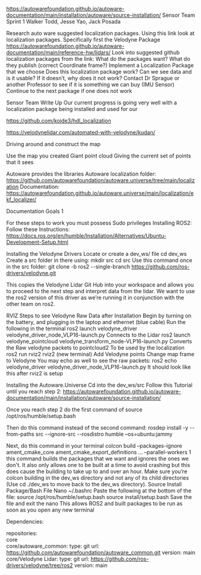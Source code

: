 https://autowarefoundation.github.io/autoware-documentation/main/installation/autoware/source-installation/
Sensor Team 
Sprint 1
Walker Todd, Jesse Yao, Jack Posada

Research auto ware suggested localization packages. 
Using this link look at localization packages.  Specifically first the Velodyne Package
https://autowarefoundation.github.io/autoware-documentation/main/reference-hw/lidars/
Look into suggested github localization packages from the link:
What do the packages want?
What do they publish (correct Coordinate frame?)
Implement a Localization Package that we choose
Does this localization package work?
Can we see data and is it usable?
If it doesn’t, why does it not work?
Contact Dr Sprague or another Professor to see if it is something we can buy (IMU Sensor) 
Continue to the next package if one does not work




Sensor Team Write Up 
	Our current progress is going very well with a localization package being installed and used for our


https://github.com/koide3/hdl_localization

https://velodynelidar.com/automated-with-velodyne/kudan/


Driving around and construct the map

Use the map you created
Giant point cloud
Giving the current set of points that it sees


Autoware provides the libraries 
Autoware localization folder:
https://github.com/autowarefoundation/autoware.universe/tree/main/localization
Documentation:
https://autowarefoundation.github.io/autoware.universe/main/localization/ekf_localizer/


Documentation Goals 1

For these steps to work you must possess Sudo privileges
Installing ROS2:
Follow these Instructions:
https://docs.ros.org/en/humble/Installation/Alternatives/Ubuntu-Development-Setup.html




Installing the Velodyne Drivers
Locate or create a dev_ws/ file
cd dev_ws
Create a src folder in there using: mkdir src
cd src
Use this command once in the src folder: 
git clone -b ros2  --single-branch https://github.com/ros-drivers/velodyne.git

This copies the Velodyne Lidar Git Hub into your workspace and allows you to proceed to the next step and interpret data from the lidar. We want to use the ros2 version of this driver as we’re running it in conjunction with the other team on ros2.


RVIZ Steps to see Velodyne Raw Data after Installation
Begin by turning on the battery, and plugging in the laptop and ethernet (blue cable)
Run the following in the terminal
ros2 launch velodyne_driver velodyne_driver_node_VLP16-launch.py
Connects to the Lidar
ros2 launch velodyne_pointcloud velodyne_transform_node-VLP16-launch.py
Converts the Raw velodyne packets to pointcloud2
To be used by the localization
ros2 run rviz2 rviz2 (new terminal)
Add Velodyne points
Change map frame to Velodyne
You may echo as well to see the raw packets:
ros2 echo velodyne_driver velodyne_driver_node_VLP16-launch.py
It should look like this after rviz2 is setup



Installing the Autoware.Universe
Cd into the dev_ws/src
Follow this Tutorial until you reach step 2:
https://autowarefoundation.github.io/autoware-documentation/main/installation/autoware/source-installation/

Once you reach step 2 do the first command of source /opt/ros/humble/setup.bash

Then do this command instead of the second command: 
rosdep install -y --from-paths src --ignore-src --rosdistro humble –os=ubuntu:jammy

Next, do this command in your terminal
colcon build –packages-ignore ament_cmake_core ament_cmake_export_definitions … –parallel-workers 1
this command builds the packages that we want and ignores the ones we don't.  It also only allows one to be built at a time to avoid crashing but this does cause the building to take up to and over an hour. Make sure you’re colcon building in the dev_ws directory and not any of its child directories (Use cd ./dev_ws to move back to the dev_ws directory).
Source Install Package/Bash File
Nano ~/.bashrc
Paste the following at the bottom of the file:
source /opt/ros/humble/setup.bash
source install/setup.bash
Save the file and exit the nano
This allows ROS2 and built packages to be run as soon as you open any new terminal

Dependencies:

repositories:\
  core\
  core/autoware_common:
    type: git
    url: https://github.com/autowarefoundation/autoware_common.git
    version: main
  core/Velodyne Lidar:
    type: git
    url: https://github.com/ros-drivers/velodyne/tree/ros2
    version: main
  






